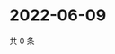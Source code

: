 # 2022-06-09

共 0 条

<!-- BEGIN WEIBO -->
<!-- 最后更新时间 Thu Jun 09 2022 16:18:48 GMT+0800 (China Standard Time) -->

<!-- END WEIBO -->
